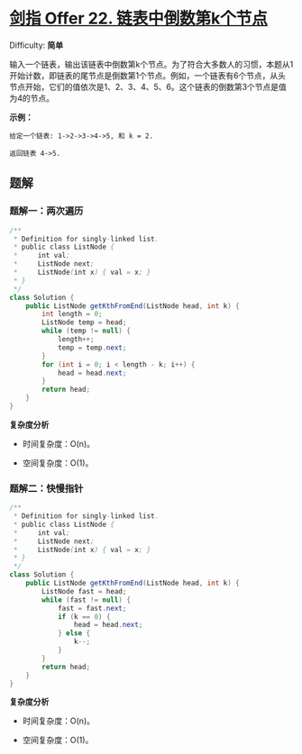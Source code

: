 # [剑指 Offer 22\. 链表中倒数第k个节点](https://leetcode-cn.com/problems/lian-biao-zhong-dao-shu-di-kge-jie-dian-lcof/)

Difficulty: **简单**

输入一个链表，输出该链表中倒数第k个节点。为了符合大多数人的习惯，本题从1开始计数，即链表的尾节点是倒数第1个节点。例如，一个链表有6个节点，从头节点开始，它们的值依次是1、2、3、4、5、6。这个链表的倒数第3个节点是值为4的节点。

**示例：**

```shell
给定一个链表: 1->2->3->4->5, 和 k = 2.

返回链表 4->5.
```

## 题解

### 题解一：两次遍历

```java
/**
 * Definition for singly-linked list.
 * public class ListNode {
 *     int val;
 *     ListNode next;
 *     ListNode(int x) { val = x; }
 * }
 */
class Solution {
    public ListNode getKthFromEnd(ListNode head, int k) {
        int length = 0;
        ListNode temp = head;
        while (temp != null) {
            length++;
            temp = temp.next;
        }
        for (int i = 0; i < length - k; i++) {
            head = head.next;
        }
        return head;
    }
}
```

**复杂度分析**

- 时间复杂度：O(n)。

- 空间复杂度：O(1)。

### 题解二：快慢指针

```java
/**
 * Definition for singly-linked list.
 * public class ListNode {
 *     int val;
 *     ListNode next;
 *     ListNode(int x) { val = x; }
 * }
 */
class Solution {
    public ListNode getKthFromEnd(ListNode head, int k) {
        ListNode fast = head;
        while (fast != null) {
            fast = fast.next;
            if (k == 0) {
                head = head.next;
            } else {
                k--;
            }
        }
        return head;
    }
}
```

**复杂度分析**

- 时间复杂度：O(n)。

- 空间复杂度：O(1)。
